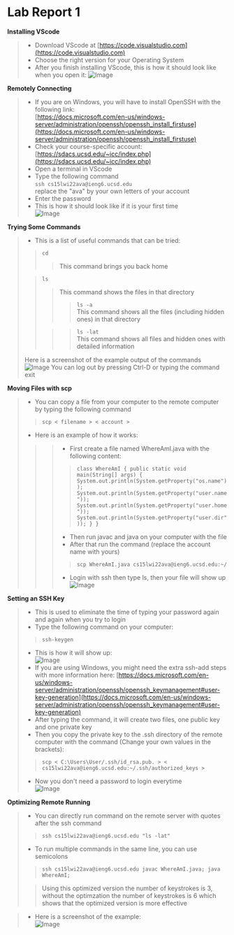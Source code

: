 # Lab Report 1


**Installing VScode**<br>
> - Download VScode at [https://code.visualstudio.com](https://code.visualstudio.com)
> - Choose the right version for your Operating System
> - After you finish installing VScode, this is how it should look like when you open it:
> ![Image](Photo/lab1screenshot0.png)

**Remotely Connecting**<br>
> - If you are on Windows, you will have to install OpenSSH with the following link: <br>
>[https://docs.microsoft.com/en-us/windows-server/administration/openssh/openssh_install_firstuse](https://docs.microsoft.com/en-us/windows-server/administration/openssh/openssh_install_firstuse)
> - Check your course-specific account: <br>
> [https://sdacs.ucsd.edu/~icc/index.php](https://sdacs.ucsd.edu/~icc/index.php)
> - Open a terminal in VScode
> - Type the following command<br>
> `ssh cs15lwi22ava@ieng6.ucsd.edu` <br>
> replace the "ava" by your own letters of your account
> - Enter the password
> - This is how it should look like if it is your first time<br>
> ![Image](Photo/lab1screenshot1.png)

**Trying Some Commands**<br>
> - This is a list of useful commands that can be tried: <br>
>> `cd` <br>
>>> This command brings you back home <br>
> 
>> `ls` <br>
>>> This command shows the files in that directory <br>
>>>> `ls -a` <br>
>>> This command shows all the files (including hidden ones) in that directory <br>
>>
>>>> `ls -lat` <br>
>>> This command shows all files and hidden ones with detailed information
>
> Here is a screenshot of the example output of the commands<br>
> ![Image](Photo/lab1screenshot2.png)
> You can log out by pressing Ctrl-D or typing the command exit


**Moving Files with scp**<br>
> - You can copy a file from your computer to the remote computer by typing the following command <br>
>> `scp < filename > < account >`
>
> - Here is an example of how it works: <br>
>>> - First create a file named WhereAmI.java with the following content:<br>
>>>>`class WhereAmI {
public static void main(String[] args) {
    System.out.println(System.getProperty("os.name"));
    System.out.println(System.getProperty("user.name"));
    System.out.println(System.getProperty("user.home"));
    System.out.println(System.getProperty("user.dir"));
  }
}`<br>
>>>
>>>- Then run javac and java on your computer with the file <br>
>>>- After that run the command (replace the account name with yours)
>>>> `scp WhereAmI.java cs15lwi22ava@ieng6.ucsd.edu:~/`<br>
>>>
>>>- Login with ssh then type ls, then your file will show up<br>
>>>![Image](Photo/lab1screenshot3.png)

**Setting an SSH Key**<br>
> - This is used to eliminate the time of typing your password again and again when you try to login
> - Type the following command on your computer:
>>`ssh-keygen`
> - This is how it will show up: <br>
>![Image](Photo/lab1screenshot4.png)
>- If you are using Windows, you might need the extra ssh-add steps with more information here:
[https://docs.microsoft.com/en-us/windows-server/administration/openssh/openssh_keymanagement#user-key-generation](https://docs.microsoft.com/en-us/windows-server/administration/openssh/openssh_keymanagement#user-key-generation)
> - After typing the command, it will create two files, one public key and one private key
> - Then you copy the private key to the .ssh directory of the remote computer with the command (Change your own values in the brackets):
>> `scp < C:\Users\User/.ssh/id_rsa.pub. > < cs15lwi22ava@ieng6.ucsd.edu:~/.ssh/authorized_keys >`
>
> - Now you don't need a password to login everytime<br>
>![Image](Photo/lab1screenshot5.png)


**Optimizing Remote Running**<br>
> - You can directly run command on the remote server with quotes after the ssh command
>> `ssh cs15lwi22ava@ieng6.ucsd.edu "ls -lat"`
>
> - To run multiple commands in the same line, you can use semicolons 
>> `ssh cs15lwi22ava@ieng6.ucsd.edu javac WhereAmI.java; java WhereAmI;`
>
>> Using this optimized version the number of keystrokes is 3, without the optimzation the number of keystrokes is 6 which shows that the optimized version is more effective

>- Here is a screenshot of the example:<br>
>![Image](Photo/lab1screenshot6.png)
